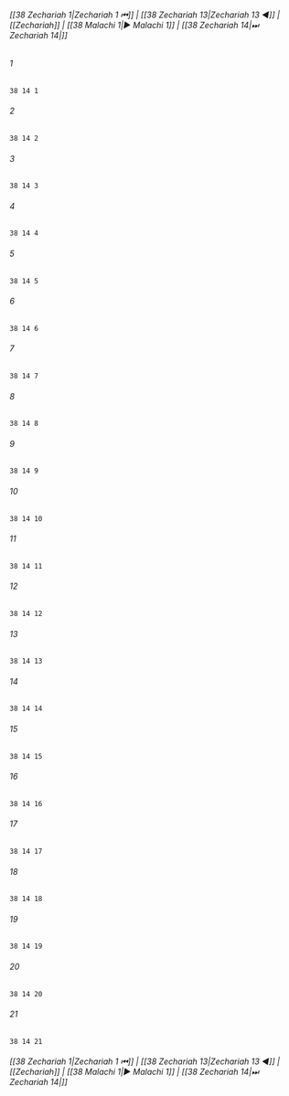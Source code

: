 
###### [[38 Zechariah 1|Zechariah 1 ⏮]] | [[38 Zechariah 13|Zechariah 13 ◀]] | [[Zechariah]] | [[38 Malachi 1|▶ Malachi 1]] | [[38 Zechariah 14|⏭ Zechariah 14|]]

###### 1
``` verse
38 14 1 
```
###### 2
``` verse
38 14 2 
```
###### 3
``` verse
38 14 3 
```
###### 4
``` verse
38 14 4 
```
###### 5
``` verse
38 14 5 
```
###### 6
``` verse
38 14 6 
```
###### 7
``` verse
38 14 7 
```
###### 8
``` verse
38 14 8 
```
###### 9
``` verse
38 14 9 
```
###### 10
``` verse
38 14 10 
```
###### 11
``` verse
38 14 11 
```
###### 12
``` verse
38 14 12 
```
###### 13
``` verse
38 14 13 
```
###### 14
``` verse
38 14 14 
```
###### 15
``` verse
38 14 15 
```
###### 16
``` verse
38 14 16 
```
###### 17
``` verse
38 14 17 
```
###### 18
``` verse
38 14 18 
```
###### 19
``` verse
38 14 19 
```
###### 20
``` verse
38 14 20 
```
###### 21
``` verse
38 14 21 
```

###### [[38 Zechariah 1|Zechariah 1 ⏮]] | [[38 Zechariah 13|Zechariah 13 ◀]] | [[Zechariah]] | [[38 Malachi 1|▶ Malachi 1]] | [[38 Zechariah 14|⏭ Zechariah 14|]]

